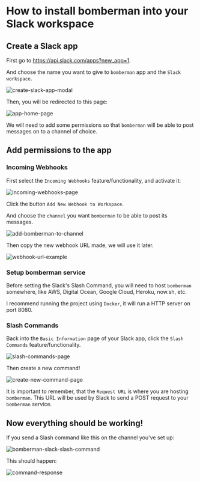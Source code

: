 # How to install bomberman into your Slack workspace

## Create a Slack app

First go to https://api.slack.com/apps?new_app=1.

And choose the name you want to give to `bomberman` app and the `Slack workspace`.


![create-slack-app-modal](https://i.imgur.com/VqAGo0Q.png)


Then, you will be redirected to this page:

![app-home-page](https://i.imgur.com/FTuhs1k.png)

We will need to add some permissions so that `bomberman` will be able to post messages on to a channel of choice.

## Add permissions to the app

### Incoming Webhooks

First select the `Incoming Webhooks` feature/functionality, and activate it:

![incoming-webhooks-page](https://i.imgur.com/Beyujul.png)

Click the button `Add New Webhook to Workspace`.

And choose the `channel` you want `bomberman` to be able to post its messages.

![add-bomberman-to-channel](https://i.imgur.com/3tySwmC.png)

Then copy the new webhook URL made, we will use it later.

![webhook-url-example](https://i.imgur.com/aF5RD4k.png)

### Setup bomberman service

Before setting the Slack's Slash Command, you will need to host `bomberman` somewhere, like AWS, Digital Ocean, Google Cloud, Heroku, now.sh, etc.

I recommend running the project using `Docker`, it will run a HTTP server on port 8080.

### Slash Commands

Back into the `Basic Information` page of your Slack app, click the `Slash Commands` feature/functionality.

![slash-commands-page](https://i.imgur.com/iKkluWn.png)

Then create a new command!

![create-new-command-page](https://i.imgur.com/SyGvF1W.png)

It is important to remember, that the `Request URL` is where you are hosting `bomberman`. This URL will be used by Slack to send a POST request to your `bomberman` service.

## Now everything should be working!

If you send a Slash command like this on the channel you've set up:

![bomberman-slack-slash-command](https://i.imgur.com/yY3YWeT.png)

This should happen:

![command-response](https://i.imgur.com/6CK6anb.png)

